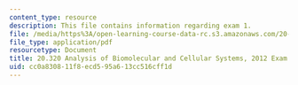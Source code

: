 ```yaml
---
content_type: resource
description: This file contains information regarding exam 1.
file: /media/https%3A/open-learning-course-data-rc.s3.amazonaws.com/20-320-analysis-of-biomolecular-and-cellular-systems-fall-2012/cc0a830811f8ecd595a613cc516cff1d_MIT20_320F12_2012Exam_1.pdf
file_type: application/pdf
resourcetype: Document
title: 20.320 Analysis of Biomolecular and Cellular Systems, 2012 Exam 1
uid: cc0a8308-11f8-ecd5-95a6-13cc516cff1d
---
```

